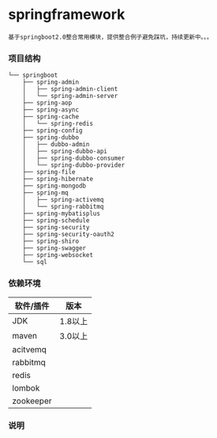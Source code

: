# springframework
    基于springboot2.0整合常用模块，提供整合例子避免踩坑，持续更新中。。。
    
### 项目结构
```
└── springboot
    ├── spring-admin
    │   ├── spring-admin-client
    │   └── spring-admin-server
    ├── spring-aop
    ├── spring-async
    ├── spring-cache
    │   └── spring-redis
    ├── spring-config
    ├── spring-dubbo
    │   ├── dubbo-admin
    │   ├── spring-dubbo-api
    │   ├── spring-dubbo-consumer
    │   └── spring-dubbo-provider
    ├── spring-file
    ├── spring-hibernate
    ├── spring-mongodb
    ├── spring-mq
    │   ├── spring-activemq
    │   └── spring-rabbitmq
    ├── spring-mybatisplus
    ├── spring-schedule
    ├── spring-security
    ├── spring-security-oauth2
    ├── spring-shiro
    ├── spring-swagger
    ├── spring-websocket
    └── sql
```
### 依赖环境
|  软件/插件  | 版本  |
|  ----  | ----  |
| JDK    | 1.8以上 |
| maven  | 3.0以上 |
| acitvemq |  |
| rabbitmq |  |
| redis  |  |
| lombok |  |
| zookeeper |  |

### 说明
```

```